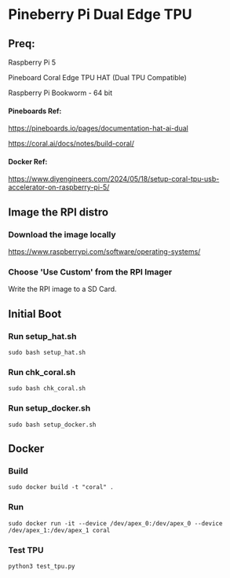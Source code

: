 # Pineberry Pi Dual Edge TPU

## Preq:
Raspberry Pi 5

Pineboard Coral Edge TPU HAT (Dual TPU Compatible)

Raspberry Pi Bookworm - 64 bit 

#### Pineboards Ref:

https://pineboards.io/pages/documentation-hat-ai-dual

https://coral.ai/docs/notes/build-coral/

#### Docker Ref:

https://www.diyengineers.com/2024/05/18/setup-coral-tpu-usb-accelerator-on-raspberry-pi-5/

## Image the RPI distro
### Download the image locally

https://www.raspberrypi.com/software/operating-systems/

### Choose 'Use Custom' from the RPI Imager

Write the RPI image to a SD Card. 

## Initial Boot
### Run setup_hat.sh
```
sudo bash setup_hat.sh
```

### Run chk_coral.sh
```
sudo bash chk_coral.sh
```

### Run setup_docker.sh
```
sudo bash setup_docker.sh
```

## Docker
### Build
```
sudo docker build -t "coral" .
```

### Run
```
sudo docker run -it --device /dev/apex_0:/dev/apex_0 --device /dev/apex_1:/dev/apex_1 coral
```

### Test TPU
```
python3 test_tpu.py
```





